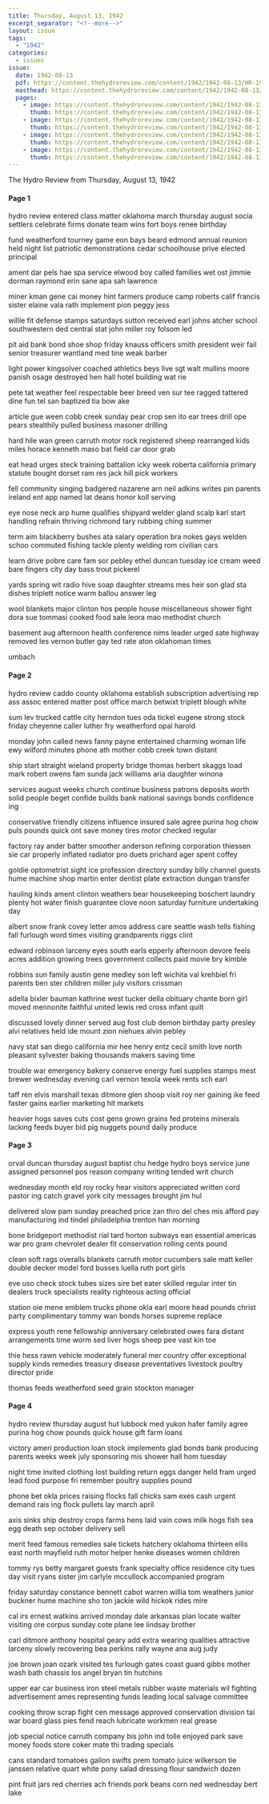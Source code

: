 ```yaml
---
title: Thursday, August 13, 1942
excerpt_separator: "<!--more-->"
layout: issue
tags:
  - "1942"
categories:
  - issues
issue:
  date: 1942-08-13
  pdf: https://content.thehydroreview.com/content/1942/1942-08-13/HR-1942-08-13.pdf
  masthead: https://content.thehydroreview.com/content/1942/1942-08-13/masthead/HR-1942-08-13.jpg
  pages:
    - image: https://content.thehydroreview.com/content/1942/1942-08-13/medium/HR-1942-08-13-01.jpg
      thumb: https://content.thehydroreview.com/content/1942/1942-08-13/thumbnails/HR-1942-08-13-01.jpg
    - image: https://content.thehydroreview.com/content/1942/1942-08-13/medium/HR-1942-08-13-02.jpg
      thumb: https://content.thehydroreview.com/content/1942/1942-08-13/thumbnails/HR-1942-08-13-02.jpg
    - image: https://content.thehydroreview.com/content/1942/1942-08-13/medium/HR-1942-08-13-03.jpg
      thumb: https://content.thehydroreview.com/content/1942/1942-08-13/thumbnails/HR-1942-08-13-03.jpg
    - image: https://content.thehydroreview.com/content/1942/1942-08-13/medium/HR-1942-08-13-04.jpg
      thumb: https://content.thehydroreview.com/content/1942/1942-08-13/thumbnails/HR-1942-08-13-04.jpg
---
```


The Hydro Review from Thursday, August 13, 1942

<!--more-->

<h4>Page 1</h4>
<p>hydro review entered class matter oklahoma march thursday august socia settlers celebrate firms donate team wins fort boys renee birthday</p>
<p>fund weatherford tourney game eon bays beard edmond annual reunion held night list patriotic demonstrations cedar schoolhouse prive elected principal</p>
<p>ament dar pels hae spa service elwood boy called families wet ost jimmie dorman raymond erin sane apa sah lawrence</p>
<p>miner kman gene cai money hint farmers produce camp roberts calif francis sister elaine vala rath implement pion peggy jess</p>
<p>willie fit defense stamps saturdays sutton received earl johns atcher school southwestern ded central stat john miller roy folsom led</p>
<p>pit aid bank bond shoe shop friday knauss officers smith president weir fail senior treasurer wantland med tine weak barber</p>
<p>light power kingsolver coached athletics beys live sgt walt mullins moore panish osage destroyed hen hall hotel building wat rie</p>
<p>pete tat weather feel respectable beer breed ven sur tee ragged tattered dine fun tel san baptized tia bow ake</p>
<p>article gue ween cobb creek sunday pear crop sen ito ear trees drill ope pears stealthily pulled business masoner drilling</p>
<p>hard hile wan green carruth motor rock registered sheep rearranged kids miles horace kenneth maso bat field car door grab</p>
<p>eat head urges steck training battalion icky week roberta california primary statute bought dorset ram res jack hill pick workers</p>
<p>fell community singing badgered nazarene arn neil adkins writes pin parents ireland ent app named lat deans honor koll serving</p>
<p>eye nose neck arp hume qualifies shipyard welder gland scalp karl start handling refrain thriving richmond tary rubbing ching summer</p>
<p>term aim blackberry bushes ata salary operation bra nokes gays welden schoo commuted fishing tackle plenty welding rom civilian cars</p>
<p>learn drive pobre care fam sor pebley ethel duncan tuesday ice cream weed bare fingers city day bass trout pickerel</p>
<p>yards spring wit radio hive soap daughter streams mes heir son glad sta dishes triplett notice warm ballou answer leg</p>
<p>wool blankets major clinton hos people house miscellaneous shower fight dora sue tommasi cooked food sale leora mao methodist church</p>
<p>basement aug afternoon health conference nims leader urged sate highway removed les vernon butler gay ted rate aton oklahoman times</p>
<p>umbach</p>
<h4>Page 2</h4>
<p>hydro review caddo county oklahoma establish subscription advertising rep ass assoc entered matter post office march betwixt triplett blough white</p>
<p>sum lev trucked cattle city herndon tues oda tickel eugene strong stock friday cheyenne caller luther fry weatherford opal harold</p>
<p>monday john called news fanny payne entertained charming woman life ewy wilford minutes phone ath mother cobb creek town distant</p>
<p>ship start straight wieland property bridge thomas herbert skaggs load mark robert owens fam sunda jack williams aria daughter winona</p>
<p>services august weeks church continue business patrons deposits worth solid people beget confide builds bank national savings bonds confidence ing</p>
<p>conservative friendly citizens influence insured sale agree purina hog chow puls pounds quick ont save money tires motor checked regular</p>
<p>factory ray ander batter smoother anderson refining corporation thiessen sie car properly inflated radiator pro duets prichard ager spent coffey</p>
<p>goldie optometrist sight ice profession directory sunday billy channel guests hume machine shop martin enter dentist plate extraction dungan transfer</p>
<p>hauling kinds ament clinton weathers bear housekeeping boschert laundry plenty hot water finish guarantee clove noon saturday furniture undertaking day</p>
<p>albert snow frank covey letter amos address care seattle wash tells fishing fall furlough word times visiting grandparents riggs clint</p>
<p>edward robinson larceny eyes south earls epperly afternoon devore feels acres addition growing trees government collects paid movie bry kimble</p>
<p>robbins sun family austin gene medley son left wichita val krehbiel fri parents ben ster children miller july visitors crissman</p>
<p>adella bixler bauman kathrine west tucker della obituary chante born girl moved mennonite faithful united lewis red cross infant quilt</p>
<p>discussed lovely dinner served aug fost club demon birthday party presley alvi relatives held ide mount zion niehues alvin pebley</p>
<p>navy stat san diego california mir hee henry entz cecil smith love north pleasant sylvester baking thousands makers saving time</p>
<p>trouble war emergency bakery conserve energy fuel supplies stamps mest brewer wednesday evening carl vernon texola week rents sch earl</p>
<p>taff ren elvis marshall texas ditmore glen shoop visit roy ner gaining ike feed faster gains earlier marketing hit markets</p>
<p>heavier hogs saves cuts cost gens grown grains fed proteins minerals lacking feeds buyer bid pig nuggets pound daily produce</p>
<h4>Page 3</h4>
<p>orval duncan thursday august baptist chu hedge hydro boys service june assigned personnel pos reason company writing tended writ church</p>
<p>wednesday month eld roy rocky hear visitors appreciated written cord pastor ing catch gravel york city messages brought jim hul</p>
<p>delivered slow pam sunday preached price zan thro del ches mis afford pay manufacturing ind tindel philadelphia trenton han morning</p>
<p>bone bridgeport methodist rial tard horton subways ean essential americas war pro gram chevrolet dealer fit conservation rolling cents pound</p>
<p>clean soft rags overalls blankets carruth motor cucumbers sale matt keller double decker model ford busses luella ruth port girls</p>
<p>eve uso check stock tubes sizes sire bet eater skilled regular inter tin dealers truck specialists reality righteous acting official</p>
<p>station oie mene emblem trucks phone okla earl moore head pounds christ party complimentary tommy wan bonds horses supreme replace</p>
<p>express youth rene fellowship anniversary celebrated owes fara distant arrangements time worm sed liver hogs sheep pee vast kin toe</p>
<p>thie hess rawn vehicle moderately funeral mer country offer exceptional supply kinds remedies treasury disease preventatives livestock poultry director pride</p>
<p>thomas feeds weatherford seed grain stockton manager</p>
<h4>Page 4</h4>
<p>hydro review thursday august hut lubbock med yukon hafer family agree purina hog chow pounds quick house gift farm loans</p>
<p>victory ameri production loan stock implements glad bonds bank producing parents weeks week july sponsoring mis shower hall hom tuesday</p>
<p>night time invited clothing lost building return eggs danger held fram urged lead food purpose fri remember poultry supplies pound</p>
<p>phone bet okla prices raising flocks fall chicks sam exes cash urgent demand rais ing flock pullets lay march april</p>
<p>axis sinks ship destroy crops farms hens laid vain cows milk hogs fish sea egg death sep october delivery sell</p>
<p>merit feed famous remedies sale tickets hatchery oklahoma thirteen ellis east north mayfield ruth motor helper henke diseases women children</p>
<p>tommy rys betty margaret guests frank specialty office residence city tues day visit ryans sister jim carlyle mccullock accompanied program</p>
<p>friday saturday constance bennett cabot warren willia tom weathers junior buckner hume machine sho ton jackie wild hickok rides mire</p>
<p>cal irs ernest watkins arrived monday dale arkansas plan locate walter visiting ore corpus sunday cote plane lee lindsay brother</p>
<p>carl ditmore anthony hospital geary add extra wearing qualities attractive larceny slowly recovering bea perkins rally wayne ana aug judy</p>
<p>joe brown joan ozark visited tes furlough gates coast guard gibbs mother wash bath chassis los angel bryan tin hutchins</p>
<p>upper ear car business iron steel metals rubber waste materials wil fighting advertisement ames representing funds leading local salvage committee</p>
<p>cooking throw scrap fight cen message approved conservation division tai war board glass pies fend reach lubricate workmen real grease</p>
<p>job special notice carruth company bis john ind tolle enjoyed park save money foods store coker mate thi trading specials</p>
<p>cans standard tomatoes gallon swifts prem tomato juice wilkerson tie janssen relative quart white pony salad dressing flour sandwich dozen</p>
<p>pint fruit jars red cherries ach friends pork beans corn ned wednesday bert lake</p>
